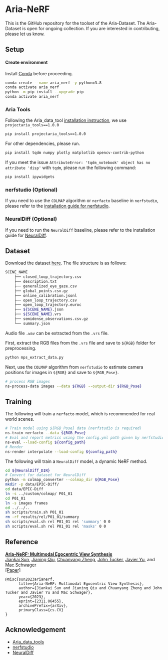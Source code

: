 # Aria-NeRF
This is the GitHub repository for the toolset of the Aria-Dataset. The Aria-Dataset is open for ongoing collection. If you are interested in contributing, please let us know.

## Setup

#### Create environment

Install [Conda](https://docs.conda.io/en/latest/miniconda.html) before proceeding.

```bash
conda create --name aria_nerf -y python=3.8
conda activate aria_nerf
python -m pip install --upgrade pip
conda activate aria_nerf
```

### Aria Tools
Following the Aria_data_tool [installation instruction](https://github.com/facebookresearch/Aria_data_tools/blob/main/BUILD.md), we use `projectaria_tools==1.0.0`
```bash
pip install projectaria_tools==1.0.0
```
For other dependencies, please run.
```bash
pip install tqdm numpy plotly matplotlib opencv-contrib-python
```

If you meet the issue `AttributeError: 'tqdm_notebook' object has no attribute 'disp'` with `tqdm`, please run the following command:
```bash
pip install ipywidgets
```

### nerfstudio (Optional)

If you need to use the `COLMAP` algorithm or `nerfacto` baseline in `nerfstudio`, please refer to the [installation guide for nerfstudio](https://docs.nerf.studio/quickstart/installation.html).

### NeuralDiff (Optional)
If you need to run the `NeuralDiff` baseline, please refer to the installation guide for [NeuralDiff](https://github.com/dichotomies/NeuralDiff).

## Dataset
Download the dataset [here](https://office365stanford-my.sharepoint.com/:f:/r/personal/jksun_stanford_edu/Documents/Public_Dataset/Aria_NeRF_Dataset?csf=1&web=1&e=95670D). The file structure is as follows:
```bash
SCENE_NAME
    ├── closed_loop_trajectory.csv
    ├── description.txt
    ├── generalized_eye_gaze.csv
    ├── global_points.csv.gz
    ├── online_calibration.jsonl
    ├── open_loop_trajectory.csv
    ├── open_loop_trajectory.euroc
    ├── ${SCENE_NAME}.json
    ├── ${SCENE_NAME}.vrs
    ├── semidense_observations.csv.gz
    └── summary.json
```
Audio file `.wav` can be extracted from the `.vrs` file. 

First, extract the RGB files from the `.vrs` file and save to `${RGB}` folder for preprocessing.
```bash
python mps_extract_data.py
```
Next, use the `COLMAP` algorithm from `nerfstudio` to estimate camera positions for images in `${RGB}` and save to `${RGB_Pose}`.
```bash
# process RGB images
ns-process-data images --data ${RGB} --output-dir ${RGB_Pose}
```
## Training

The following will train a `nerfacto` model, which is recommended for real world scenes.
```bash
# Train model using ${RGB_Pose} data (nerfstudio is required)
ns-train nerfacto --data ${RGB_Pose}
# Eval and report metrics using the config.yml path given by nerfstudio
ns-eval --load-config ${config_path}
# Render
ns-render interpolate --load-config ${config_path}
```

The following will train a `NeuralDiff` model, a dynamic NeRF method.
```bash
cd ${NeuralDiff_DIR}
# Convert for dataset for NeuralDiff
python -m colmap_converter --colmap_dir ${RGB_Pose}
mkdir -p data/EPIC-Diff/
cd data/EPIC-Diff
ln -s ../custom/colmap/ P01_01
cd P01_01
ln -s images frames
cd ../../..
sh scripts/train.sh P01_01
rm -rf results/rel/P01_01/summary
sh scripts/eval.sh rel P01_01 rel 'summary' 0 0
sh scripts/eval.sh rel P01_01 rel 'masks' 0 0
```

## Reference
**[Aria-NeRF: Multimodal Egocentric View Synthesis
](https://arxiv.org/abs/2311.06455)**
<br />
[Jiankai Sun](https://scholar.google.com/citations?user=726MCb8AAAAJ&hl=en), 
[Jianing Qiu](), 
[Chuanyang Zheng](),
[John Tucker](), 
[Javier Yu](), and
[Mac Schwager]()
<br />
[[Paper]](https://arxiv.org/abs/2311.06455)

```
@misc{sun2023arianerf,
      title={Aria-NeRF: Multimodal Egocentric View Synthesis}, 
      author={Jiankai Sun and Jianing Qiu and Chuanyang Zheng and John Tucker and Javier Yu and Mac Schwager},
      year={2023},
      eprint={2311.06455},
      archivePrefix={arXiv},
      primaryClass={cs.CV}
}
```
## Acknowledgement
- [Aria_data_tools](https://github.com/facebookresearch/Aria_data_tools)
- [nerfstudio](https://github.com/nerfstudio-project/nerfstudio)
- [NeuralDiff](https://github.com/dichotomies/NeuralDiff)